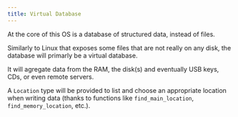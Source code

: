 ```yaml
---
title: Virtual Database
---
```


At the core of this OS is a database of structured data, instead of files.

Similarly to Linux that exposes some files that are not really on any disk,
the database will primarly be a virtual database.

It will agregate data from the RAM, the disk(s) and eventually
USB keys, CDs, or even remote servers.

A `Location` type will be provided to list and choose an appropriate location
when writing data (thanks to functions like `find_main_location`, `find_memory_location`, etc.).


